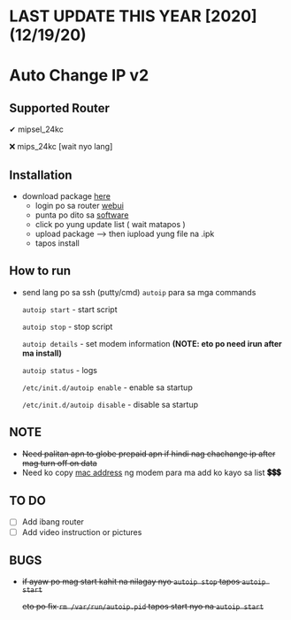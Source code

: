 # LAST UPDATE THIS YEAR [2020] (12/19/20)

# Auto Change IP v2

## Supported Router

✔ mipsel_24kc

❌ mips_24kc [wait nyo lang]

## Installation

- download package [here](https://github.com/atong027/Autoip_Router/releases)
  - login po sa router [webui](http://192.168.1.1/cgi-bin/luci/)
  - punta po dito sa [software](http://192.168.1.1/cgi-bin/luci/admin/system/opkg)
  - click po yung update list ( wait matapos )
  - upload package --> then iupload yung file na .ipk
  - tapos install

## How to run

- send lang po sa ssh (putty/cmd) `autoip` para sa mga commands

  `autoip start`                  - start script
  
  `autoip stop`                   - stop script
  
  `autoip details`                - set modem information **(NOTE: eto po need irun after ma install)**
  
  `autoip status`                 - logs
  
  `/etc/init.d/autoip enable`     - enable sa startup
  
  `/etc/init.d/autoip disable`    - disable sa startup
  
## NOTE

- ~~Need palitan apn to globe prepaid apn if hindi nag chachange ip after mag turn off on data~~
- Need ko copy [mac address](https://m.me/ayrton.ilagan) ng modem para ma add ko kayo sa list **💲💲💲**

## TO DO

- [ ] Add ibang router
- [ ] Add video instruction or pictures

## BUGS

- ~~if ayaw po mag start kahit na nilagay nyo `autoip stop` tapos `autoip start`~~

  ~~eto po fix `rm /var/run/autoip.pid` tapos start nyo na `autoip start`~~
  
   
   

